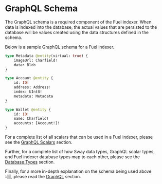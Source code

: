 # GraphQL Schema

The GraphQL schema is a required component of the Fuel indexer. When data is indexed into the database, the actual values that are persisted to the database will be values created using the data structures defined in the schema.

Below is a sample GraphQL schema for a Fuel indexer.

```graphql
type Metadata @entity(virtual: true) {
    imageUrl: Charfield!
    data: Blob
}

type Account @entity {
    id: ID!
    address: Address!
    index: UInt8!
    metadata: Metadata
}

type Wallet @entity {
    id: ID!
    name: Charfield!
    accounts: [Account!]!
}
```

For a complete list of all scalars that can be used in a Fuel indexer, please see the [GraphQL Scalars](./../graphql/scalars.md) section.

Further, for a complete list of how Sway data types, GraphQL scalar types, and Fuel indexer database types map to each other, please see the [Database Types](./../database/index.md) section.


Finally, for a more in-depth explanation on the schema being used above 👆🏽, please read the [GraphQL](./../graphql/index.md) section.
